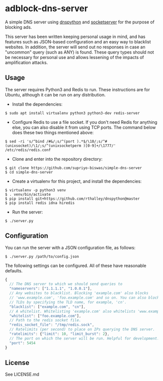 # adblock-dns-server

A simple DNS server using [dnspython](https://github.com/rthalley/dnspython)
and [socketserver](https://docs.python.org/3/library/socketserver.html) for
the purpose of blocking ads.

This server has been written keeping personal usage in mind, and has features
such as JSON-based configuration and an easy way to blacklist websites. In
addition, the server will send out no responses in case an "uncommon" query
(such as ANY) is found. These query types should not be necessary for personal
use and allows lessening of the impacts of amplification attacks.

## Usage

The server requires Python3 and Redis to run. These instructions are for
Ubuntu, although it can be run on any distribution.

* Install the dependencies:

```
$ sudo apt install virtualenv python3 python3-dev redis-server
```

* Configure Redis to use a file socket. If you don't need Redis for anything
else, you can also disable it from using TCP ports. The command below does
these two things mentioned above:

```
$ sed -ri 's/^bind /#&/;s/^(port ).*$/\10/;s/^# (unixsocket)/\1/;s/^(unixsocketperm )[0-9]+/\1777/' /etc/redis/redis.conf
```

* Clone and enter into the repository directory:

```
$ git clone https://github.com/supriyo-biswas/simple-dns-server
$ cd simple-dns-server
```

* Create a virtualenv for this project, and install the dependencies:

```
$ virtualenv -p python3 venv
$ . venv/bin/activate
$ pip install git+https://github.com/rthalley/dnspython@master
$ pip install redis idna hiredis
```

* Run the server:

```
$ ./server.py
```

## Configuration

You can run the server with a JSON configuration file, as follows:

```
$ ./server.py /path/to/config.json
```

The following settings can be configured. All of these have reasonable
defaults.

```js
{
  // The DNS server to which we should send queries to
  "nameservers": ["1.1.1.1", "1.0.0.1"],
  // Any websites to blacklist. Blocking 'example.com' also blocks
  // 'www.example.com', 'foo.example.com' and so on. You can also block entire
  // TLDs by specifying the TLD name, for example, 'cn'.
  "blacklist": ["example.com", "cn"],
  // A whitelist. Whitelisting 'example.com' also whitelists 'www.example.com'
  "whitelist": ["foo.example.com"],
  // Path to the redis socket file.
  "redis_socket_file": "/tmp/redis.sock",
  // Ratelimits (per second) to place on IPs querying the DNS server.
  "ratelimits": {"limit": 10, "limit_burst": 2},
  // The port on which the server will be run. Helpful for development.
  "port": 5454
}
```

## License

See LICENSE.md
